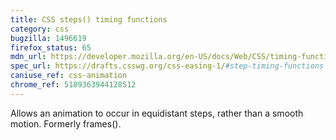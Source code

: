 ```yaml
---
title: CSS steps() timing functions
category: css
bugzilla: 1496619
firefox_status: 65
mdn_url: https://developer.mozilla.org/en-US/docs/Web/CSS/timing-function#The_steps()_class_of_timing_functions
spec_url: https://drafts.csswg.org/css-easing-1/#step-timing-functions
caniuse_ref: css-animation
chrome_ref: 5189363944128512
---
```


Allows an animation to occur in equidistant steps, rather than a smooth motion. Formerly frames().
